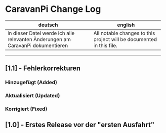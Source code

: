 # CaravanPi Change Log

deutsch | english
----- | -----
In dieser Datei werde ich alle relevanten Änderungen am CaravanPi dokumentieren | All notable changes to this project will be documented in this file.

---

## [1.1] - Fehlerkorrekturen

### Hinzugefügt (Added)

### Aktualisiert (Updated)

### Korrigiert (Fixed)

## [1.0] - Erstes Release vor der "ersten Ausfahrt"
